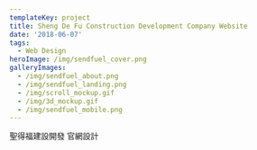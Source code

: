 ```yaml
---
templateKey: project
title: Sheng De Fu Construction Development Company Website
date: '2018-06-07'
tags:
  - Web Design
heroImage: /img/sendfuel_cover.png
galleryImages:
  - /img/sendfuel_about.png
  - /img/sendfuel_landing.png
  - /img/scroll_mockup.gif
  - /img/3d_mockup.gif
  - /img/sendfuel_mobile.png
---
```

聖得福建設開發 官網設計

